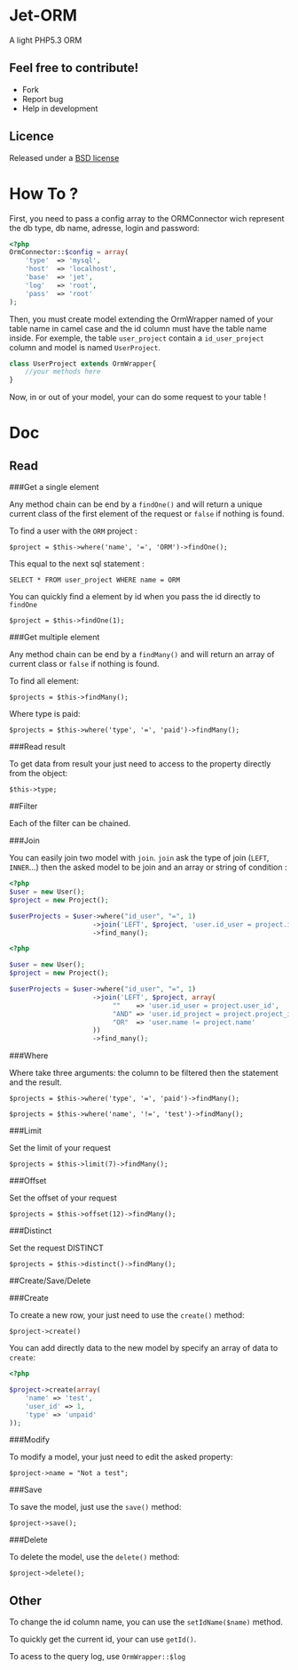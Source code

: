 Jet-ORM
=======

A light PHP5.3 ORM

Feel free to contribute!
------------------------

* Fork
* Report bug
* Help in development

Licence
-------

Released under a [BSD license](http://en.wikipedia.org/wiki/BSD_licenses)

How To ?
========

First, you need to pass a config array to the ORMConnector wich represent the db type, db name, adresse, login and password:

```php
<?php
OrmConnector::$config = array(
    'type'  => 'mysql',
    'host'  => 'localhost',
    'base'  => 'jet',
    'log'   => 'root',
    'pass'  => 'root'
);
```

Then, you must create model extending the OrmWrapper named of your table name in camel case and the id column must have the table name inside. For exemple, the table `user_project` contain a `id_user_project` column and model is named `UserProject`.

```php
class UserProject extends OrmWrapper{
    //your methods here
}
```

Now, in or out of your model, your can do some request to your table !

Doc
===

## Read

###Get a single element

Any method chain can be end by a `findOne()` and will return a unique current class of the first element of the request or `false` if nothing is found.

To find a user with the `ORM` project :

`$project = $this->where('name', '=', 'ORM')->findOne();`

This equal to the next sql statement : 

`SELECT * FROM user_project WHERE name = ORM`

You can quickly find a element by id when you pass the id directly to `findOne`

`$project = $this->findOne(1);`

###Get multiple element

Any method chain can be end by a `findMany()` and will return an array of current class or `false` if nothing is found.

To find all element:

`$projects = $this->findMany();`

Where type is paid: 

`$projects = $this->where('type', '=', 'paid')->findMany();`

###Read result

To get data from result your just need to access to the property directly from the object:

`$this->type;`

##Filter

Each of the filter can be chained.

###Join

You can easily join two model with `join`. `join` ask the type of join (`LEFT`, `INNER`...) then the asked model to be join and an array or string of condition :

```php 
<?php
$user = new User();
$project = new Project();

$userProjects = $user->where("id_user", "=", 1)
                     ->join('LEFT', $project, 'user.id_user = project.id_user')
                     ->find_many();
```

```php 
<?php

$user = new User();
$project = new Project();

$userProjects = $user->where("id_user", "=", 1)
                     ->join('LEFT', $project, array(
                          ""    => 'user.id_user = project.user_id',
                          "AND" => 'user.id_project = project.project_id',
                          "OR"  => 'user.name != project.name'
                     ))
                     ->find_many();
```

###Where

Where take three arguments: the column to be filtered then the statement and the result.

`$projects = $this->where('type', '=', 'paid')->findMany();`

`$projects = $this->where('name', '!=', 'test')->findMany();`

###Limit

Set the limit of your request

`$projects = $this->limit(7)->findMany();`

###Offset

Set the offset of your request

`$projects = $this->offset(12)->findMany();`

###Distinct

Set the request DISTINCT

`$projects = $this->distinct()->findMany();`

##Create/Save/Delete

###Create

To create a new row, your just need to use the `create()` method:

`$project->create()`

You can add directly data to the new model by specify an array of data to `create`:

```php
<?php

$project->create(array(
    'name' => 'test',
    'user_id' => 1,
    'type' => 'unpaid'
));
```

###Modify

To modify a model, your just need to edit the asked property:

`$project->name = "Not a test";`

###Save

To save the model, just use the `save()` method:

`$project->save();`

###Delete

To delete the model, use the `delete()` method:

`$project->delete();`

## Other

To change the id column name, you can use the `setIdName($name)` method.

To quickly get the current id, your can use `getId()`.

To acess to the query log, use `OrmWrapper::$log`